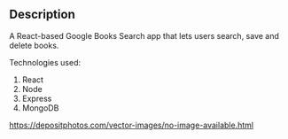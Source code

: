 ## Description

A React-based Google Books Search app that lets users search, save and delete books. 

Technologies used:

1. React
2. Node
3. Express 
4. MongoDB

https://depositphotos.com/vector-images/no-image-available.html


